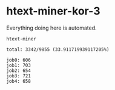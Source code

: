 # htext-miner-kor-3

Everything doing here is automated.

```
htext-miner

total: 3342/9855 (33.911719939117205%)

job0: 606
job1: 703
job2: 654
job3: 721
job4: 658
```